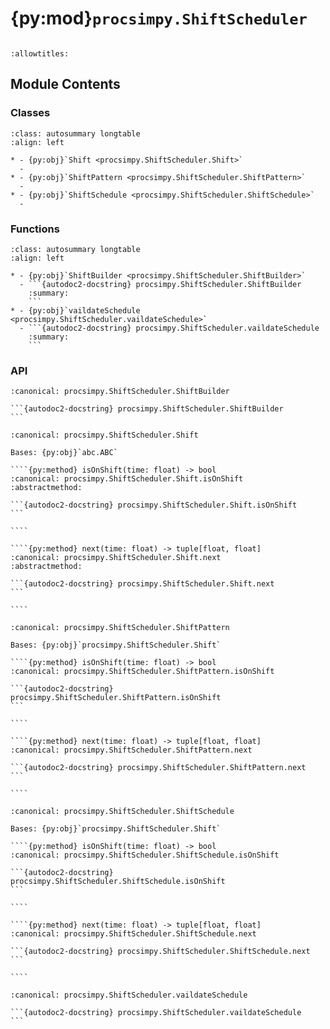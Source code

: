 # {py:mod}`procsimpy.ShiftScheduler`

```{py:module} procsimpy.ShiftScheduler
```

```{autodoc2-docstring} procsimpy.ShiftScheduler
:allowtitles:
```

## Module Contents

### Classes

````{list-table}
:class: autosummary longtable
:align: left

* - {py:obj}`Shift <procsimpy.ShiftScheduler.Shift>`
  -
* - {py:obj}`ShiftPattern <procsimpy.ShiftScheduler.ShiftPattern>`
  -
* - {py:obj}`ShiftSchedule <procsimpy.ShiftScheduler.ShiftSchedule>`
  -
````

### Functions

````{list-table}
:class: autosummary longtable
:align: left

* - {py:obj}`ShiftBuilder <procsimpy.ShiftScheduler.ShiftBuilder>`
  - ```{autodoc2-docstring} procsimpy.ShiftScheduler.ShiftBuilder
    :summary:
    ```
* - {py:obj}`vaildateSchedule <procsimpy.ShiftScheduler.vaildateSchedule>`
  - ```{autodoc2-docstring} procsimpy.ShiftScheduler.vaildateSchedule
    :summary:
    ```
````

### API

````{py:function} ShiftBuilder(pattern: typing.Optional[tuple[float, float]] = None, schedule: typing.Optional[list[tuple[float, float]]] = None) -> ShiftPattern | ShiftSchedule
:canonical: procsimpy.ShiftScheduler.ShiftBuilder

```{autodoc2-docstring} procsimpy.ShiftScheduler.ShiftBuilder
```
````

`````{py:class} Shift
:canonical: procsimpy.ShiftScheduler.Shift

Bases: {py:obj}`abc.ABC`

````{py:method} isOnShift(time: float) -> bool
:canonical: procsimpy.ShiftScheduler.Shift.isOnShift
:abstractmethod:

```{autodoc2-docstring} procsimpy.ShiftScheduler.Shift.isOnShift
```

````

````{py:method} next(time: float) -> tuple[float, float]
:canonical: procsimpy.ShiftScheduler.Shift.next
:abstractmethod:

```{autodoc2-docstring} procsimpy.ShiftScheduler.Shift.next
```

````

`````

`````{py:class} ShiftPattern(onFor: float, offFor: float)
:canonical: procsimpy.ShiftScheduler.ShiftPattern

Bases: {py:obj}`procsimpy.ShiftScheduler.Shift`

````{py:method} isOnShift(time: float) -> bool
:canonical: procsimpy.ShiftScheduler.ShiftPattern.isOnShift

```{autodoc2-docstring} procsimpy.ShiftScheduler.ShiftPattern.isOnShift
```

````

````{py:method} next(time: float) -> tuple[float, float]
:canonical: procsimpy.ShiftScheduler.ShiftPattern.next

```{autodoc2-docstring} procsimpy.ShiftScheduler.ShiftPattern.next
```

````

`````

`````{py:class} ShiftSchedule(schedule: list[tuple[float, float]])
:canonical: procsimpy.ShiftScheduler.ShiftSchedule

Bases: {py:obj}`procsimpy.ShiftScheduler.Shift`

````{py:method} isOnShift(time: float) -> bool
:canonical: procsimpy.ShiftScheduler.ShiftSchedule.isOnShift

```{autodoc2-docstring} procsimpy.ShiftScheduler.ShiftSchedule.isOnShift
```

````

````{py:method} next(time: float) -> tuple[float, float]
:canonical: procsimpy.ShiftScheduler.ShiftSchedule.next

```{autodoc2-docstring} procsimpy.ShiftScheduler.ShiftSchedule.next
```

````

`````

````{py:function} vaildateSchedule(schedule: list[tuple[float, float]]) -> list[tuple[float, float]]
:canonical: procsimpy.ShiftScheduler.vaildateSchedule

```{autodoc2-docstring} procsimpy.ShiftScheduler.vaildateSchedule
```
````
